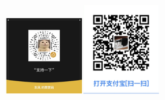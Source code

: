 <img src="./images/wxpay.jpg" alt="微信" width="200">
<img src="./images/alipay.png" alt="支付宝" width="200">
